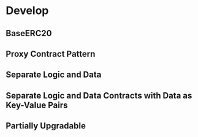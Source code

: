 # Develop

## BaseERC20

## Proxy Contract Pattern

## Separate Logic and Data

## Separate Logic and Data Contracts with Data as Key-Value Pairs

## Partially Upgradable